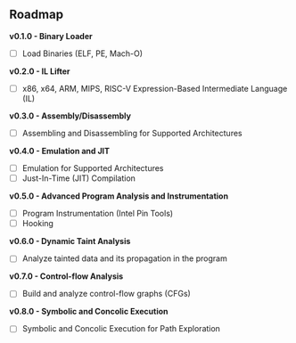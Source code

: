 ## Roadmap

**v0.1.0 - Binary Loader**

- [ ] Load Binaries (ELF, PE, Mach-O)

**v0.2.0 - IL Lifter**

- [ ] x86, x64, ARM, MIPS, RISC-V Expression-Based Intermediate Language (IL)

**v0.3.0 - Assembly/Disassembly**

- [ ] Assembling and Disassembling for Supported Architectures

**v0.4.0 - Emulation and JIT**

- [ ] Emulation for Supported Architectures
- [ ] Just-In-Time (JIT) Compilation

**v0.5.0 - Advanced Program Analysis and Instrumentation**

- [ ] Program Instrumentation (Intel Pin Tools)
- [ ] Hooking

**v0.6.0 - Dynamic Taint Analysis**

- [ ] Analyze tainted data and its propagation in the program

**v0.7.0 - Control-flow Analysis**

- [ ] Build and analyze control-flow graphs (CFGs)

**v0.8.0 - Symbolic and Concolic Execution**

- [ ] Symbolic and Concolic Execution for Path Exploration
